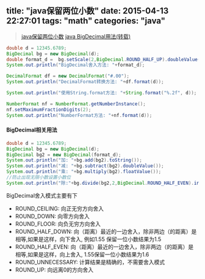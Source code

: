 title: "java保留两位小数"
date: 2015-04-13 22:27:01
tags: "math"
categories: "java"
---

> [java保留两位小数](http://blog.csdn.net/yuhua3272004/article/details/3075436)
> [java BigDecimal用法(转载)](http://oracle-9i.iteye.com/blog/1103316)

```java
double d = 12345.6789;
BigDecimal bg = new BigDecimal(d);
double format_d =  bg.setScale(2,BigDecimal.ROUND_HALF_UP).doubleValue();
System.out.println("BigDecimal舍入方法: "+format_d);

DecimalFormat df = new DecimalFormat("#.00");
System.out.println("DecimalFormat转换方法: "+df.format(d));

System.out.println("使用String.format方法: "+String.format("%.2f", d));

NumberFormat nf = NumberFormat.getNumberInstance();
nf.setMaximumFractionDigits(2);
System.out.println("NumberFormat方法: "+nf.format(d));
```

#### BigDecimal相关用法
```java
double d = 12345.6789;
BigDecimal bg = new BigDecimal(d);
BigDecimal bg2 = new BigDecimal(format_d);
System.out.println("加: "+bg.add(bg2).toString());
System.out.println("减: "+bg.subtract(bg2).doubleValue());
System.out.println("乘: "+bg.multiply(bg2).floatValue());
//防止出现无限小数设置小数位
System.out.println("除:"+bg.divide(bg2,2,BigDecimal.ROUND_HALF_EVEN).intValue());
```

BigDecimal舍入模式主要有下

* ROUND_CEILING: 向正无穷方向舍入
* ROUND_DOWN: 向零方向舍入
* ROUND_FLOOR: 向负无穷方向舍入
* ROUND_HALF_DOWN: 向（距离）最近的一边舍入，除非两边（的距离）是相等,如果是这样，向下舍入, 例如1.55 保留一位小数结果为1.5
* ROUND_HALF_EVEN: 向（距离）最近的一边舍入，除非两边（的距离）是相等,如果是这样，向上舍入, 1.55保留一位小数结果为1.6
* ROUND_UNNECESSARY: 计算结果是精确的，不需要舍入模式
* ROUND_UP: 向远离0的方向舍入